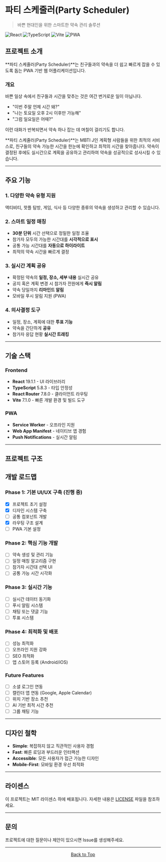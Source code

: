 # 파티 스케줄러(Party Scheduler)

> 바쁜 현대인을 위한 스마트한 약속 관리 솔루션

![React](https://img.shields.io/badge/React-19.1.1-61dafb?logo=react)
![TypeScript](https://img.shields.io/badge/TypeScript-5.8.3-3178c6?logo=typescript)
![Vite](https://img.shields.io/badge/Vite-7.1.0-646cff?logo=vite)
![PWA](https://img.shields.io/badge/PWA-Ready-5A0FC8?logo=pwa)

## 프로젝트 소개

**파티 스케줄러(Party Scheduler)**는 친구들과의 약속을 더 쉽고 빠르게 잡을 수 있도록 돕는 PWA 기반 웹 어플리케이션입니다.

### 개요

바쁜 일상 속에서 친구들과 시간을 맞추는 것은 여간 번거로운 일이 아닙니다.
- "이번 주말 언제 시간 돼?"
- "나는 토요일 오후 2시 이후만 가능해"
- "그럼 일요일은 어때?"

이런 대화가 반복되면서 약속 하나 잡는 데 며칠이 걸리기도 합니다.

**파티 스케줄러(Party Scheduler)**는 MBTI J인 계획형 사람들을 위한 최적의 서비스로, 친구들의 약속 가능한 시간을 한눈에 확인하고 최적의 시간을 찾아줍니다. 약속이 결정된 후에도 실시간으로 계획을 공유하고 관리하여 약속을 성공적으로 성사시킬 수 있습니다.

---

## 주요 기능

### 1. 다양한 약속 유형 지원
액티비티, 핫플 탐방, 게임, 식사 등 다양한 종류의 약속을 생성하고 관리할 수 있습니다.

### 2. 스마트 일정 매칭
- **30분 단위** 시간 선택으로 정밀한 일정 조율
- 참가자 모두의 가능한 시간대를 **시각적으로 표시**
- 공통 가능 시간대를 **자동으로 하이라이트**
- 최적의 약속 시간을 빠르게 결정

### 3. 실시간 계획 공유
- 확정된 약속의 **일정, 장소, 세부 내용** 실시간 공유
- 공지 혹은 계획 변경 시 참가자 전원에게 **즉시 알림**
- 약속 당일까지 **리마인드 알림** 
- 모바일 푸시 알림 지원 (PWA)

### 4. 의사결정 도구
- 일정, 장소, 계획에 대한 **투표 기능**
- 약속을 간단하게 **공유**
- 참가자 응답 현황 **실시간 트래킹**

---

## 기술 스택

### Frontend
- **React** 19.1.1 - UI 라이브러리
- **TypeScript** 5.8.3 - 타입 안정성
- **React Router** 7.8.0 - 클라이언트 라우팅
- **Vite** 7.1.0 - 빠른 개발 환경 및 빌드 도구

### PWA
- **Service Worker** - 오프라인 지원
- **Web App Manifest** - 네이티브 앱 경험
- **Push Notifications** - 실시간 알림

---

## 프로젝트 구조


## 개발 로드맵

### Phase 1: 기본 UI/UX 구축 (진행 중)
- [x] 프로젝트 초기 설정
- [x] 디자인 시스템 구축
- [ ] 공통 컴포넌트 개발
- [x] 라우팅 구조 설계
- [ ] PWA 기본 설정

### Phase 2: 핵심 기능 개발
- [ ] 약속 생성 및 관리 기능
- [ ] 일정 매칭 알고리즘 구현
- [ ] 참가자 시간대 선택 UI
- [ ] 공통 가능 시간 시각화

### Phase 3: 실시간 기능
- [ ] 실시간 데이터 동기화
- [ ] 푸시 알림 시스템
- [ ] 채팅 또는 댓글 기능
- [ ] 투표 시스템

### Phase 4: 최적화 및 배포
- [ ] 성능 최적화
- [ ] 오프라인 지원 강화
- [ ] SEO 최적화
- [ ] 앱 스토어 등록 (Android/iOS)

### Future Features
- [ ] 소셜 로그인 연동
- [ ] 캘린더 앱 연동 (Google, Apple Calendar)
- [ ] 위치 기반 장소 추천
- [ ] AI 기반 최적 시간 추천
- [ ] 그룹 채팅 기능

---

## 디자인 철학

- **Simple**: 복잡하지 않고 직관적인 사용자 경험
- **Fast**: 빠른 로딩과 부드러운 인터랙션
- **Accessible**: 모든 사용자가 접근 가능한 디자인
- **Mobile-First**: 모바일 환경 우선 최적화

---

## 라이센스

이 프로젝트는 MIT 라이센스 하에 배포됩니다. 자세한 내용은 [LICENSE](LICENSE) 파일을 참조하세요.

---

## 문의

프로젝트에 대한 질문이나 제안이 있으시면 Issue를 생성해주세요.

---

<div align="center">

[Back to Top](#party-scheduler)

</div>
